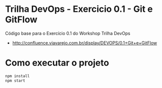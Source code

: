 # Trilha DevOps - Exercicio 0.1 - Git e GitFlow

Código base para o Exercício 0.1 do Workshop Trilha DevOps

- http://confluence.viavarejo.com.br/display/DEVOPS/0.1+Git+e+GitFlow

# Como executar o projeto

```bash
npm install
npm start
```
